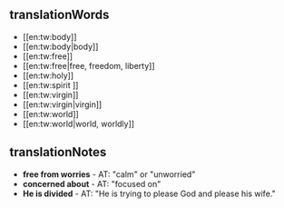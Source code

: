 ## translationWords

* [[en:tw:body]]
* [[en:tw:body|body]]
* [[en:tw:free]]
* [[en:tw:free|free, freedom, liberty]]
* [[en:tw:holy]]
* [[en:tw:spirit ]]
* [[en:tw:virgin]]
* [[en:tw:virgin|virgin]]
* [[en:tw:world]]
* [[en:tw:world|world, worldly]]

## translationNotes

* **free from worries** - AT: "calm" or "unworried"
* **concerned about** - AT: "focused on"
* **He is divided** - AT: "He is trying to please God and please his wife."
